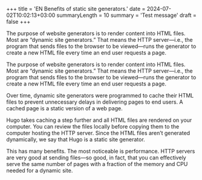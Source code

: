 +++
title = 'EN Benefits of static site generators.'
date = 2024-07-02T10:02:13+03:00
summaryLength = 10
summary = 'Test message'
draft = false
+++

The purpose of website generators is to render content into HTML files. Most are “dynamic site generators.” That means the HTTP server—i.e., the program that sends files to the browser to be viewed—runs the generator to create a new HTML file every time an end user requests a page.

The purpose of website generators is to render content into HTML files. Most are “dynamic site generators.” That means the HTTP server—i.e., the program that sends files to the browser to be viewed—runs the generator to create a new HTML file every time an end user requests a page.

<!--more-->

Over time, dynamic site generators were programmed to cache their HTML files to prevent unnecessary delays in delivering pages to end users. A cached page is a static version of a web page.

Hugo takes caching a step further and all HTML files are rendered on your computer. You can review the files locally before copying them to the computer hosting the HTTP server. Since the HTML files aren’t generated dynamically, we say that Hugo is a static site generator.

This has many benefits. The most noticeable is performance. HTTP servers are very good at sending files—so good, in fact, that you can effectively serve the same number of pages with a fraction of the memory and CPU needed for a dynamic site.